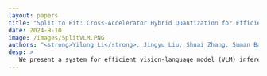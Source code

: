 ```yaml
---
layout: papers
title: "Split to Fit: Cross-Accelerator Hybrid Quantization for Efficient Video Understanding on Edge Systems."
date: 2024-9-10
image: /images/SplitVLM.PNG
authors: "<strong>Yilong Li</strong>, Jingyu Liu, Shuai Zhang, Suman Banerjee"
desp: >
   We present a system for efficient vision-language model (VLM) inference on mobile SoCs with unified memory, exemplified by deployment on RK3588. Our design decouples VLM execution across heterogeneous accelerators: an 8-bit vision encoder runs on the NPU, while a 4-bit language model runs on the GPU. These modules communicate via shared DRAM buffers, avoiding PCIe overhead.To reduce token and compute load, we introduce two lightweight modules: Spatial Embedding Reduction, which compresses ViT outputs without modifying the encoder, and Temporal Attention Pooling, which fuses multi-frame embeddings to preserve temporal information at reduced frame rates. Together, these enable high-throughput inference from 60fps input to 15ps language output under tight memory and power constraints. Our implementation on RK3588 achieves efficient, real-time VLM inference within sub-1GB memory, offering a practical solution for deploying multimodal intelligence at the edge.
---
```

